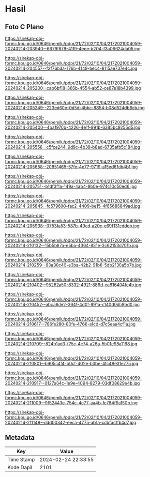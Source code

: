 # Hasil

## Foto C Plano

https://sirekap-obj-formc.kpu.go.id/0646/pemilu/pdpr/21/72/02/10/04/2172021004059-20240214-203940--6679f678-41f9-4eee-b204-f3a06624da05.jpg

https://sirekap-obj-formc.kpu.go.id/0646/pemilu/pdpr/21/72/02/10/04/2172021004059-20240214-204557--f2f76b3a-176b-4149-bec4-8115ae737e4c.jpg

https://sirekap-obj-formc.kpu.go.id/0646/pemilu/pdpr/21/72/02/10/04/2172021004059-20240214-205200--cab6bf18-366b-4554-ab52-ce87e18b4399.jpg

https://sirekap-obj-formc.kpu.go.id/0646/pemilu/pdpr/21/72/02/10/04/2172021004059-20240214-205249--223ed60e-0d5d-4bbc-8854-b08d524db6eb.jpg

https://sirekap-obj-formc.kpu.go.id/0646/pemilu/pdpr/21/72/02/10/04/2172021004059-20240214-205400--4baf970b-4226-4e1f-991b-6385bc9255d5.jpg

https://sirekap-obj-formc.kpu.go.id/0646/pemilu/pdpr/21/72/02/10/04/2172021004059-20240214-205558--c5fce244-9d9c-4b39-b8ad-6735afb5c184.jpg

https://sirekap-obj-formc.kpu.go.id/0646/pemilu/pdpr/21/72/02/10/04/2172021004059-20240214-205658--20851465-57fe-4e77-9719-a15ed61db4b1.jpg

https://sirekap-obj-formc.kpu.go.id/0646/pemilu/pdpr/21/72/02/10/04/2172021004059-20240214-205751--b1df3f1a-149a-4ab4-9b0e-974c10c50ed6.jpg

https://sirekap-obj-formc.kpu.go.id/0646/pemilu/pdpr/21/72/02/10/04/2172021004059-20240214-205845--fc579600-fac2-4409-be15-4f65686849ad.jpg

https://sirekap-obj-formc.kpu.go.id/0646/pemilu/pdpr/21/72/02/10/04/2172021004059-20240214-205938--0753fa53-587b-49cd-a20c-e69f131cddeb.jpg

https://sirekap-obj-formc.kpu.go.id/0646/pemilu/pdpr/21/72/02/10/04/2172021004059-20240214-210132--15b5b87a-e5ba-4364-831e-3c62153d701b.jpg

https://sirekap-obj-formc.kpu.go.id/0646/pemilu/pdpr/21/72/02/10/04/2172021004059-20240214-210259--63a30c40-e3ba-42b2-91b6-5db2130a5b7b.jpg

https://sirekap-obj-formc.kpu.go.id/0646/pemilu/pdpr/21/72/02/10/04/2172021004059-20240214-210402--95282a50-8332-4921-886d-ea816404fc4b.jpg

https://sirekap-obj-formc.kpu.go.id/0646/pemilu/pdpr/21/72/02/10/04/2172021004059-20240214-210452--abca6de2-3641-4d0f-891a-c140d0db8bd0.jpg

https://sirekap-obj-formc.kpu.go.id/0646/pemilu/pdpr/21/72/02/10/04/2172021004059-20240214-210617--786fe280-80fe-4766-a1cd-d7c5eaa4cf1a.jpg

https://sirekap-obj-formc.kpu.go.id/0646/pemilu/pdpr/21/72/02/10/04/2172021004059-20240214-210709--824b1ad3-f75c-4c74-a26a-5b01e98a1168.jpg

https://sirekap-obj-formc.kpu.go.id/0646/pemilu/pdpr/21/72/02/10/04/2172021004059-20240214-210801--b605c4f4-b0cf-402e-b0be-4fc48e31e775.jpg

https://sirekap-obj-formc.kpu.go.id/0646/pemilu/pdpr/21/72/02/10/04/2172021004059-20240214-210917--0127a64c-1e9e-4094-8279-03df08629e4b.jpg

https://sirekap-obj-formc.kpu.go.id/0646/pemilu/pdpr/21/72/02/10/04/2172021004059-20240214-211009--9f52443e-754c-4c77-aa4b-fc784f9a150b.jpg

https://sirekap-obj-formc.kpu.go.id/0646/pemilu/pdpr/21/72/02/10/04/2172021004059-20240214-211148--ddd00342-eeca-4775-ab1a-cdbfac1fb4d7.jpg


## Metadata

| Key        | Value               |
| ---------- | ------------------- |
| Time Stamp | 2024-02-24 22:33:55 |
| Kode Dapil | 2101                |



